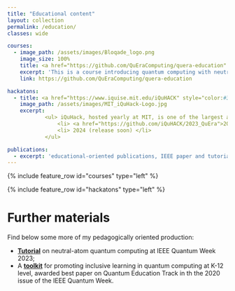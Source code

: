 ```yaml
---
title: "Educational content"
layout: collection
permalink: /education/
classes: wide

courses:
  - image_path: /assets/images/Bloqade_logo.png
    image_size: 100%
    title: <a href="https://github.com/QuEraComputing/quera-education" style="color:#343434">Quantum Computing with Neutral Atoms</a><a href="https://github.com/QuEraComputing/quera-education" style="color:#000000"><i class="fa-solid fa-link"></i></a>
    excerpt: 'This is a course introducing quantum computing with neutral atoms. Rather than focusing on the basics of quantum computing, a subject well covered in many places, this material targets expert-level thinking for programming many-body quantum systems. Practice and operation is done via the *Bloqade* platform, with materials covering both the [**Julia**](https://queracomputing.github.io/Bloqade.jl/stable/) and [**Python**](https://bloqade.quera.com/latest/) (in development) versions of the package. The content is hosted on GitHub and was developed under my direction by me and colleagues from QuEra Computing. *Stay tuned as a virtual book version of this is under development.*'
    link: https://github.com/QuEraComputing/quera-education

hackatons:
  - title: <a href="https://www.iquise.mit.edu/iQuHACK" style="color:#343434">MIT iQuHack</a><a href="https://www.iquise.mit.edu/iQuHACK" style="color:#000000"><i class="fa-solid fa-link"></i></a>
    image_path: /assets/images/MIT_iQuHack-Logo.jpg
    excerpt: 
            <ul> iQuHack, hosted yearly at MIT, is one of the largest and most successful quantum computing hackaton events in the world. Find here repos with challenge problems I have curated for various issues of this event,
                <li> <a href="https://github.com/iQuHACK/2023_QuEra">2023</a> </li>
                <li> 2024 (release soon) </li>
            </ul>

publications:
  - excerpt: 'educational-oriented publications, IEEE paper and tutorial'
---
```


{% include feature_row id="courses" type="left" %}

{% include feature_row id="hackatons" type="left" %}

# Further materials

Find below some more of my pedagogically oriented production:
* [**Tutorial**](https://github.com/QuEraComputing/quera-education/tree/main/IEEE_2023) on neutral-atom quantum computing at IEEE Quantum Week 2023;
* A [**toolkit**](https://ieeexplore.ieee.org/abstract/document/9259951) for promoting inclusive learning in quantum computing at K-12 level, awarded best paper on Quantum Education Track in th the 2020 issue of the IEEE Quantum Week.
